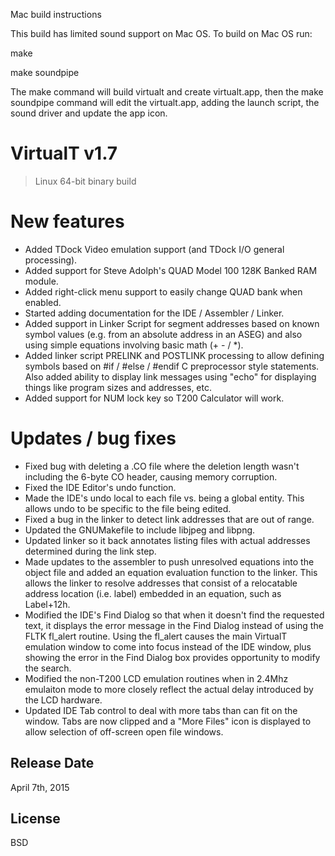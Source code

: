 Mac build instructions

This build has limited sound support on Mac OS. To build on Mac OS run:

make

make soundpipe

The make command will build virtualt and create virtualt.app, then the make
soundpipe command will edit the virtualt.app, adding the launch script, the
sound driver and update the app icon.

VirtualT v1.7
=============

> Linux 64-bit binary build

New features
============
  - Added TDock Video emulation support (and TDock I/O general processing).
  - Added support for Steve Adolph's QUAD Model 100 128K Banked RAM module.
  - Added right-click menu support to easily change QUAD bank when enabled.
  - Started adding documentation for the IDE / Assembler / Linker.
  - Added support in Linker Script for segment addresses based on known symbol
    values (e.g. from an absolute address in an ASEG) and also using simple
    equations involving basic math (+ - / *).
  - Added linker script PRELINK and POSTLINK processing to allow defining symbols
    based on #if / #else / #endif C preprocessor style statements.  Also added
    ability to display link messages using "echo" for displaying things like
    program sizes and addresses, etc.
  - Added support for NUM lock key so T200 Calculator will work.

Updates / bug fixes
===================
  - Fixed bug with deleting a .CO file where the deletion length wasn't including
    the 6-byte CO header, causing memory corruption.
  - Fixed the IDE Editor's undo function.
  - Made the IDE's undo local to each file vs. being a global entity.  This allows
    undo to be specific to the file being edited.
  - Fixed a bug in the linker to detect link addresses that are out of range.
  - Updated the GNUMakefile to include libjpeg and libpng.
  - Updated linker so it back annotates listing files with actual addresses
    determined during the link step.
  - Made updates to the assembler to push unresolved equations into the object
    file and added an equation evaluation function to the linker.  This allows
    the linker to resolve addresses that consist of a relocatable address
    location (i.e. label) embedded in an equation, such as Label+12h.
  - Modified the IDE's Find Dialog so that when it doesn't find the requested
    text, it displays the error message in the Find Dialog instead of using
    the FLTK fl_alert routine.  Using the fl_alert causes the main VirtualT
    emulation window to come into focus instead of the IDE window, plus showing
    the error in the Find Dialog box provides opportunity to modify the search.
  - Modified the non-T200 LCD emulation routines when in 2.4Mhz emulaiton mode
    to more closely reflect the actual delay introduced by the LCD hardware.
  - Updated IDE Tab control to deal with more tabs than can fit on the window.
    Tabs are now clipped and a "More Files" icon is displayed to allow selection
    of off-screen open file windows.

Release Date
----
April 7th, 2015

License
----
BSD

